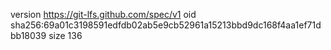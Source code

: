 version https://git-lfs.github.com/spec/v1
oid sha256:69a01c3198591edfdb02ab5e9cb52961a15213bbd9dc168f4aa1ef71dbb18039
size 136
